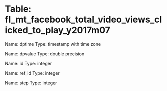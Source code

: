 Table: fl_mt_facebook_total_video_views_clicked_to_play_y2017m07
================================================================

Name: dptime
Type: timestamp with time zone

Name: dpvalue
Type: double precision

Name: id
Type: integer

Name: ref_id
Type: integer

Name: step
Type: integer

